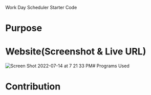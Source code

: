 Work Day Scheduler Starter Code

# Purpose

# Website(Screenshot & Live URL)
![Screen Shot 2022-07-14 at 7 21 33 PM](https://user-images.githubusercontent.com/106204413/179117514-0f7c86b0-4900-49ff-aca3-f5e439e6e8f1.png)# Programs Used

# Contribution
